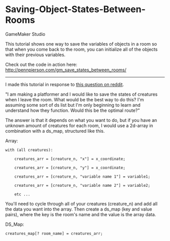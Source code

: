 # Saving-Object-States-Between-Rooms
GameMaker Studio

This tutorial shows one way to save the variables of objects in a room so that when you come back to the room, you can initialize all of the objects with their previous variables.

Check out the code in action here: http://pennpierson.com/gm_save_states_between_rooms/

---

I made this tutorial in response to [this question on reddit](https://www.reddit.com/r/gamemaker/comments/6h989t/saving_object_states/).

"I am making a platformer and I would like to save the states of creatures when I leave the room. What would be the best way to do this? I'm assuming some sort of ds list but I'm only beginning to learn and understand how they function. Would this be the optimal route?"

The answer is that it depends on what you want to do, but if you have an unknown amount of creatures for each room, I would use a 2d-array in combination with a ds_map, structured like this.

Array:

	with (all creatures):

		creatures_arr = [creature_n, "x"] = x_coordinate;

		creatures_arr = [creature_n, "y"] = x_coordinate;

		creatures_arr = [creature_n, "variable name 1"] = variable1;

		creatures_arr = [creature_n, "variable name 2"] = variable2;

		etc ...

You'll need to cycle through all of your creatures (creature_n) and add all the data you want into the array. Then create a ds_map (key and value pairs), where the key is the room's name and the value is the array data.

DS_Map:

	creatures_map[? room_name] = creatures_arr;